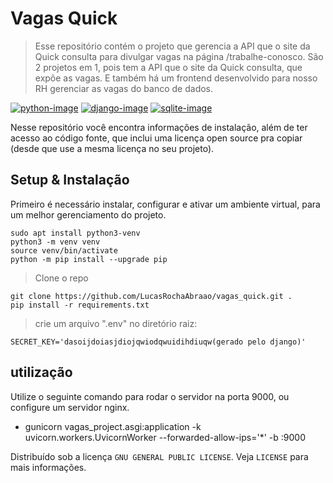 # Vagas Quick
> Esse repositório contém o projeto que gerencia a API que o site da Quick consulta para divulgar vagas na página /trabalhe-conosco.
> São 2 projetos em 1, pois tem a API que o site da Quick consulta, que expõe as vagas. E também há um frontend desenvolvido para nosso RH gerenciar as vagas do banco de dados.

[![python-image]][python-url]
[![django-image]][django-url]
[![sqlite-image]][sqlite-url]

Nesse repositório você encontra informações de instalação, além de ter acesso ao código fonte, que inclui uma licença open source pra copiar 
(desde que use a mesma licença no seu projeto).


## Setup & Instalação
Primeiro é necessário instalar, configurar e ativar um ambiente virtual, para um melhor gerenciamento do projeto.
```
sudo apt install python3-venv
python3 -m venv venv
source venv/bin/activate
python -m pip install --upgrade pip
```

>Clone o repo
```
git clone https://github.com/LucasRochaAbraao/vagas_quick.git .
pip install -r requirements.txt
```

>crie um arquivo ".env" no diretório raiz:
```
SECRET_KEY='dasoijdoiasjdiojqwiodqwuidihdiuqw(gerado pelo django)'
```

## utilização
Utilize o seguinte comando para rodar o servidor na porta 9000, ou configure um servidor nginx.
- gunicorn vagas_project.asgi:application -k uvicorn.workers.UvicornWorker --forwarded-allow-ips='*' -b :9000


[python-image]: https://img.shields.io/static/v1?label=python&message=3.7&color=blue
[python-url]: https://www.python.org/downloads/release/python-370/

[django-image]: https://img.shields.io/static/v1?label=django&message=0.63+&color=blue
[django-url]: https://docs.djangoproject.com/en/3.1/

[sqlite-image]: https://img.shields.io/static/v1?label=sqlite&message=3&color=success
[sqlite-url]: https://docs.python.org/3/library/sqlite3.html

Distribuído sob a licença `GNU GENERAL PUBLIC LICENSE`. Veja `LICENSE` para mais informações.